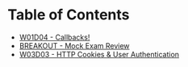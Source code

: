 # Table of Contents

* [W01D04 - Callbacks!](/w01d04)
* [BREAKOUT - Mock Exam Review](/breakout-w1-exam)
* [W03D03 - HTTP Cookies & User Authentication](/w03d03)
